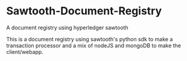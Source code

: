 # Sawtooth-Document-Registry
A document registry using hyperledger sawtooth


This is a document registry using sawtooth's python sdk to make a transaction processor and a mix of nodeJS and mongoDB to make the client/webapp.
